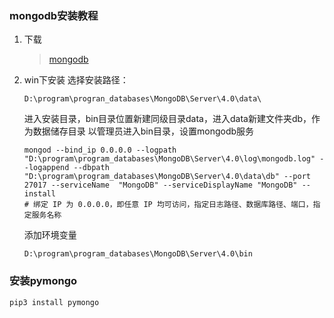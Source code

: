### mongodb安装教程

1. 下载
    >  [mongodb](https://www.mongodb.com/download-center/community)

2. win下安装
    选择安装路径：
    ```
    D:\program\progran_databases\MongoDB\Server\4.0\data\
    ```
    进入安装目录，bin目录位置新建同级目录data，进入data新建文件夹db，作为数据储存目录
    以管理员进入bin目录，设置mongodb服务
    ```
    mongod --bind_ip 0.0.0.0 --logpath  "D:\program\program_databases\MongoDB\Server\4.0\log\mongodb.log" --logappend --dbpath   "D:\program\program_databases\MongoDB\Server\4.0\data\db" --port 27017 --serviceName  "MongoDB" --serviceDisplayName "MongoDB" --install
    # 绑定 IP 为 0.0.0.0，即任意 IP 均可访问，指定日志路径、数据库路径、端口，指定服务名称
    ```
    添加环境变量
    ```
    D:\program\program_databases\MongoDB\Server\4.0\bin
    ```
### 安装pymongo
```
pip3 install pymongo
```